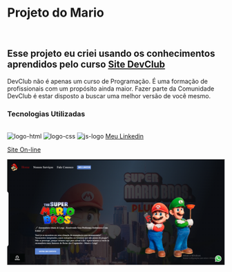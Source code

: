 <h1>Projeto do Mario</h1>
<br>
<h2>Esse projeto eu criei usando os conhecimentos aprendidos pelo curso <a href="https://rodolfomori.com.br/devclub/">Site DevClub</a></h2>
<p>DevClub não é apenas um curso de Programação. É uma formação de profissionais com um propósito ainda maior. Fazer parte da Comunidade DevClub é estar disposto a buscar uma melhor versão de você mesmo.</p>

<h3>Tecnologias Utilizadas</h3>
<br>
<img src="https://img.shields.io/badge/HTML-239120?style=for-the-badge&logo=html5&logoColor=white" alt="logo-html"/>
<img src="https://img.shields.io/badge/CSS3-1572B6?style=for-the-badge&logo=css3&logoColor=white" alt="logo-css"/>
<img src="https://img.shields.io/badge/JavaScript-F7DF1E?style=for-the-badge&logo=javascript&logoColor=black" alt="js-logo"/>
<a href='https://www.linkedin.com/in/guilherme-link-corbellini-49686b264/'>Meu Linkedin</a>

<a href='https://servicosmariobrothers.netlify.app/'>Site On-line</a>

<img src="https://github.com/GuilhermeLC23/1000-em-7d/blob/main/img-site-mario.png?raw=true" alt="projeto">

